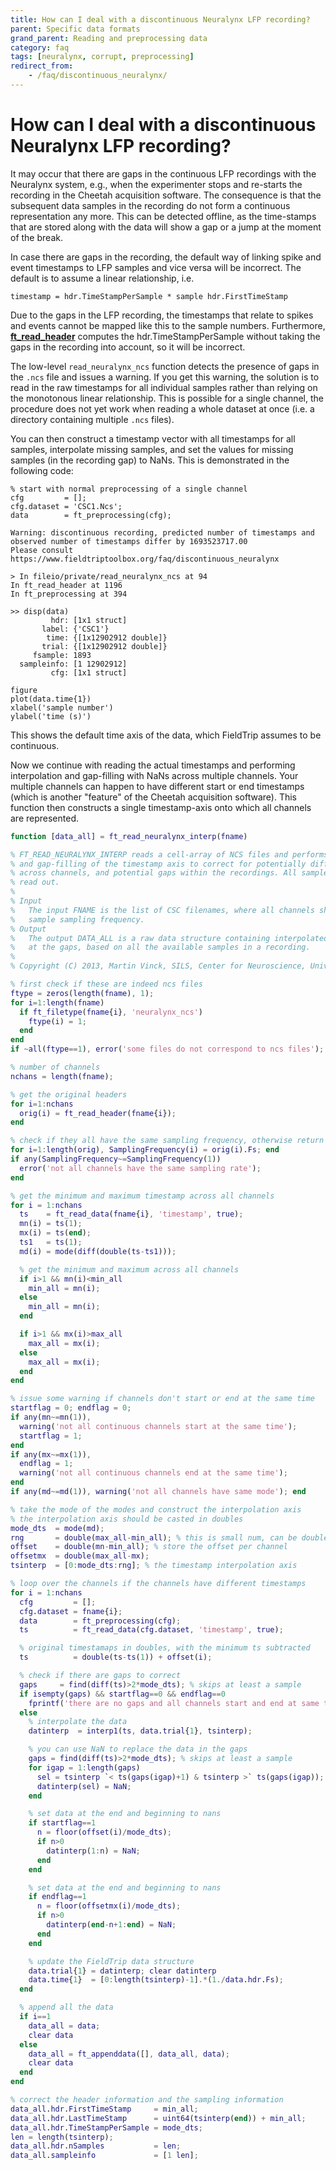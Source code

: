```yaml
---
title: How can I deal with a discontinuous Neuralynx LFP recording?
parent: Specific data formats
grand_parent: Reading and preprocessing data
category: faq
tags: [neuralynx, corrupt, preprocessing]
redirect_from:
    - /faq/discontinuous_neuralynx/
---
```


# How can I deal with a discontinuous Neuralynx LFP recording?

It may occur that there are gaps in the continuous LFP recordings with the Neuralynx system, e.g., when the experimenter stops and re-starts the recording in the Cheetah acquisition software. The consequence is that the subsequent data samples in the recording do not form a continuous representation any more. This can be detected offline, as the time-stamps that are stored along with the data will show a gap or a jump at the moment of the break.

In case there are gaps in the recording, the default way of linking spike and event timestamps to LFP samples and vice versa will be incorrect. The default is to assume a linear relationship, i.e.

    timestamp = hdr.TimeStampPerSample * sample hdr.FirstTimeStamp

Due to the gaps in the LFP recording, the timestamps that relate to spikes and events cannot be mapped like this to the sample numbers. Furthermore, **[ft_read_header](/reference/fileio/ft_read_header)** computes the hdr.TimeStampPerSample without taking the gaps in the recording into account, so it will be incorrect.

The low-level `read_neuralynx_ncs` function detects the presence of gaps in the `.ncs` file and issues a warning. If you get this warning, the solution is to read in the raw timestamps for all individual samples rather than relying on the monotonous linear relationship. This is possible for a single channel, the procedure does not yet work when reading a whole dataset at once (i.e. a directory containing multiple `.ncs` files).

You can then construct a timestamp vector with all timestamps for all samples, interpolate missing samples, and set the values for missing samples (in the recording gap) to NaNs. This is demonstrated in the following code:

    % start with normal preprocessing of a single channel
    cfg         = [];
    cfg.dataset = 'CSC1.Ncs';
    data        = ft_preprocessing(cfg);

    Warning: discontinuous recording, predicted number of timestamps and observed number of timestamps differ by 1693523717.00
    Please consult https://www.fieldtriptoolbox.org/faq/discontinuous_neuralynx

    > In fileio/private/read_neuralynx_ncs at 94
    In ft_read_header at 1196
    In ft_preprocessing at 394

    >> disp(data)
             hdr: [1x1 struct]
           label: {'CSC1'}
            time: {[1x12902912 double]}
           trial: {[1x12902912 double]}
         fsample: 1893
      sampleinfo: [1 12902912]
             cfg: [1x1 struct]

    figure
    plot(data.time{1})
    xlabel('sample number')
    ylabel('time (s)')

This shows the default time axis of the data, which FieldTrip assumes to be continuous.

Now we continue with reading the actual timestamps and performing interpolation and gap-filling with NaNs across multiple channels. Your multiple channels can happen to have different start or end timestamps (which is another "feature" of the Cheetah acquisition software). This function then constructs a single timestamp-axis onto which all channels are represented.

```matlab
function [data_all] = ft_read_neuralynx_interp(fname)

% FT_READ_NEURALYNX_INTERP reads a cell-array of NCS files and performs interpolation
% and gap-filling of the timestamp axis to correct for potentially different offsets
% across channels, and potential gaps within the recordings. All samples are being
% read out.
%
% Input
%   The input FNAME is the list of CSC filenames, where all channels should have the
%   sample sampling frequency.
% Output
%   The output DATA_ALL is a raw data structure containing interpolated data and NaNs
%   at the gaps, based on all the available samples in a recording.
%
% Copyright (C) 2013, Martin Vinck, SILS, Center for Neuroscience, University of Amsterdam

% first check if these are indeed ncs files
ftype = zeros(length(fname), 1);
for i=1:length(fname)
  if ft_filetype(fname{i}, 'neuralynx_ncs')
    ftype(i) = 1;
  end
end
if ~all(ftype==1), error('some files do not correspond to ncs files'); end

% number of channels
nchans = length(fname);

% get the original headers
for i=1:nchans
  orig(i) = ft_read_header(fname{i});
end

% check if they all have the same sampling frequency, otherwise return error
for i=1:length(orig), SamplingFrequency(i) = orig(i).Fs; end
if any(SamplingFrequency~=SamplingFrequency(1))
  error('not all channels have the same sampling rate');
end

% get the minimum and maximum timestamp across all channels
for i = 1:nchans
  ts    = ft_read_data(fname{i}, 'timestamp', true);
  mn(i) = ts(1);
  mx(i) = ts(end);
  ts1   = ts(1);
  md(i) = mode(diff(double(ts-ts1)));

  % get the minimum and maximum across all channels
  if i>1 && mn(i)<min_all
    min_all = mn(i);
  else
    min_all = mn(i);
  end

  if i>1 && mx(i)>max_all
    max_all = mx(i);
  else
    max_all = mx(i);
  end
end

% issue some warning if channels don't start or end at the same time
startflag = 0; endflag = 0;
if any(mn~=mn(1)),
  warning('not all continuous channels start at the same time');
  startflag = 1;
end
if any(mx~=mx(1)),
  endflag = 1;
  warning('not all continuous channels end at the same time');
end
if any(md~=md(1)), warning('not all channels have same mode'); end

% take the mode of the modes and construct the interpolation axis
% the interpolation axis should be casted in doubles
mode_dts  = mode(md);
rng       = double(max_all-min_all); % this is small num, can be double
offset    = double(mn-min_all); % store the offset per channel
offsetmx  = double(max_all-mx);
tsinterp  = [0:mode_dts:rng]; % the timestamp interpolation axis

% loop over the channels if the channels have different timestamps
for i = 1:nchans
  cfg         = [];
  cfg.dataset = fname{i};
  data        = ft_preprocessing(cfg);
  ts          = ft_read_data(cfg.dataset, 'timestamp', true);

  % original timestamaps in doubles, with the minimum ts subtracted
  ts          = double(ts-ts(1)) + offset(i);

  % check if there are gaps to correct
  gaps     = find(diff(ts)>2*mode_dts); % skips at least a sample
  if isempty(gaps) && startflag==0 && endflag==0
    fprintf('there are no gaps and all channels start and end at same time, no interpolation performed\n');
  else
    % interpolate the data
    datinterp  = interp1(ts, data.trial{1}, tsinterp);

    % you can use NaN to replace the data in the gaps
    gaps = find(diff(ts)>2*mode_dts); % skips at least a sample
    for igap = 1:length(gaps)
      sel = tsinterp `< ts(gaps(igap)+1) & tsinterp >` ts(gaps(igap));
      datinterp(sel) = NaN;
    end

    % set data at the end and beginning to nans
    if startflag==1
      n = floor(offset(i)/mode_dts);
      if n>0
        datinterp(1:n) = NaN;
      end
    end

    % set data at the end and beginning to nans
    if endflag==1
      n = floor(offsetmx(i)/mode_dts);
      if n>0
        datinterp(end-n+1:end) = NaN;
      end
    end

    % update the FieldTrip data structure
    data.trial{1} = datinterp; clear datinterp
    data.time{1}  = [0:length(tsinterp)-1].*(1./data.hdr.Fs);
  end

  % append all the data
  if i==1
    data_all = data;
    clear data
  else
    data_all = ft_appenddata([], data_all, data);
    clear data
  end
end

% correct the header information and the sampling information
data_all.hdr.FirstTimeStamp     = min_all;
data_all.hdr.LastTimeStamp      = uint64(tsinterp(end)) + min_all;
data_all.hdr.TimeStampPerSample = mode_dts;
len = length(tsinterp);
data_all.hdr.nSamples           = len;
data_all.sampleinfo             = [1 len];
```
